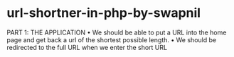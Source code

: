 # url-shortner-in-php-by-swapnil
PART 1: THE APPLICATION • We should be able to put a URL into the home page and get back a url of the shortest possible length. • We should be redirected to the full URL when we enter the short URL
